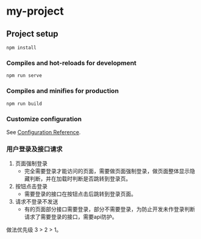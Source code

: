 # my-project

## Project setup
```
npm install
```

### Compiles and hot-reloads for development
```
npm run serve
```

### Compiles and minifies for production
```
npm run build
```

### Customize configuration
See [Configuration Reference](https://cli.vuejs.org/config/).

### 用户登录及接口请求

1. 页面强制登录
	- 完全需要登录才能访问的页面，需要做页面强制登录，做页面整体显示隐藏判断，并在加载时判断是否跳转到登录页。
2. 按钮点击登录
	- 需要登录的接口在按钮点击后跳转到登录页面。
3. 请求不登录不发送
	- 有的页面部分接口需要登录，部分不需要登录，为防止开发未作登录判断请求了需要登录的接口，需要api防护。

做法优先级 3 > 2 > 1。